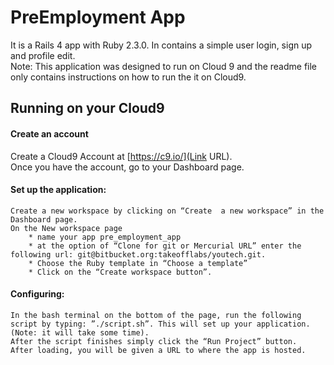 # PreEmployment App

It is a Rails 4 app with Ruby 2.3.0. In contains a simple user login, sign up and profile edit.                                  
Note: This application was designed to run on Cloud 9 and the readme file only contains instructions on how to run the it on Cloud9.  

## Running on your Cloud9
#### Create an account
Create a Cloud9 Account at [https://c9.io/](Link URL).                                                                                  
Once you have the account, go to your Dashboard page.

#### Set up the application:                                                                                                                 
    Create a new workspace by clicking on “Create  a new workspace” in the Dashboard page.                                  
    On the New workspace page                                                                                                                                                         
        * name your app pre_employment_app
        * at the option of “Clone for git or Mercurial URL” enter the following url: git@bitbucket.org:takeofflabs/youtech.git. 
        * Choose the Ruby template in “Choose a template”
        * Click on the “Create workspace button”.

#### Configuring:
    In the bash terminal on the bottom of the page, run the following script by typing: ”./script.sh”. This will set up your application. (Note: it will take some time). 
    After the script finishes simply click the “Run Project” button.
    After loading, you will be given a URL to where the app is hosted.